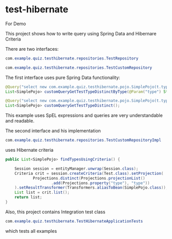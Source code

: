 # test-hibernate
For Demo


This project shows how to write query using Spring Data and Hibernare Criteria

There are two interfaces:
``` java
com.example.quiz.testhibernate.repositories.TestRepository

com.example.quiz.testhibernate.repositories.TestCustomRepository
```

The first interface uses pure Spring Data functionality:

``` java
@Query("select new com.example.quiz.testhibernate.pojo.SimplePojo(t.type) from Test t where t.type = :type group by type")
List<SimplePojo> customQueryGetTestTypeDistinctByType(@Param("type") String type);

@Query("select new com.example.quiz.testhibernate.pojo.SimplePojo(t.type)  from Test t group by type")
List<SimplePojo> customQueryGetTestTypeDistinct();

```
This example uses SpEL expressions and queries are very understandable and readable.

The second interface and his implementation 
``` java
com.example.quiz.testhibernate.repositories.TestCustomRepositoryImpl
```
uses Hibernate criteria

``` java
public List<SimplePojo> findTypesUsingCriteria() {

    Session session = entityManager.unwrap(Session.class);
    Criteria crit = session.createCriteria(Test.class).setProjection(
            Projections.distinct(Projections.projectionList()
                    .add(Projections.property("type"), "type"))
    ).setResultTransformer(Transformers.aliasToBean(SimplePojo.class));
    List list = crit.list();
    return list;
}
```

Also, this project contains Integration test class
``` java
com.example.quiz.testhibernate.TestHibernateApplicationTests
```
which tests all examples
